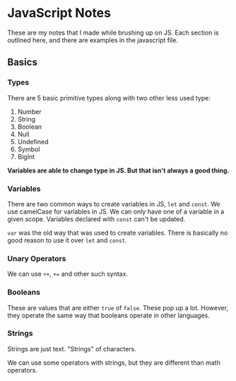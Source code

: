 # JavaScript Notes

These are my notes that I made while brushing up on JS. Each section is
outlined here, and there are examples in the javascript file.

## Basics

### Types

There are 5 basic primitive types along with two other less used type:

1. Number
2. String
3. Boolean
4. Null
5. Undefined
6. Symbol
7. BigInt

**Variables are able to change type in JS. But that isn't always a good thing.**

### Variables

There are two common ways to create variables in JS, `let` and `const`. We use
camelCase for variables in JS. We can only have one of a variable in a given
scope. Variables declared with `const` can't be updated.

`var` was the old way that was used to create variables. There is basically no
good reason to use it over `let` and `const`.

### Unary Operators

We can use `++`, `+=` and other such syntax.

### Booleans

These are values that are either `true` of `false`. These pop up a lot. However,
they operate the same way that booleans
operate in other languages.

### Strings

Strings are just text. "Strings" of characters.

We can use some operators with strings, but they are different than math operators.
